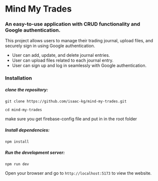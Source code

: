 # Mind My Trades
### An easy-to-use application with CRUD functionality and Google authentication.

This project allows users to manage their trading journal, upload files, and securely sign in using Google authentication.
- User can add, update, and delete journal entries.
- User can upload files related to each journal entry.
- User can sign up and log in seamlessly with Google authentication.



### Installation 
##### clone the repository:
```
git clone https://github.com/isaac-kg/mind-my-trades.git
```
```
cd mind-my-trades
```
make sure you get firebase-config file and put in in the root folder

##### Install dependencies:
```
npm install
```

##### Run the development server:
```
npm run dev
```

Open your browser and go to `http://localhost:5173` to view the website.
